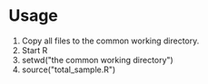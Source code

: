# Usage

1. Copy all files to the common working directory.
2. Start R
3. setwd("the common working directory")
4. source("total_sample.R")
